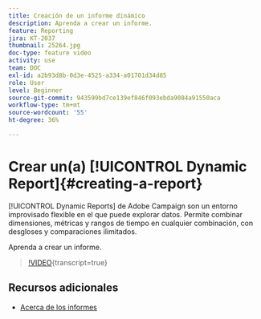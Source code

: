 ```yaml
---
title: Creación de un informe dinámico
description: Aprenda a crear un informe.
feature: Reporting
jira: KT-2037
thumbnail: 25264.jpg
doc-type: feature video
activity: use
team: DOC
exl-id: a2b93d8b-0d3e-4525-a334-a01701d34d85
role: User
level: Beginner
source-git-commit: 943599bd7ce139ef846f093ebda9084a91550aca
workflow-type: tm+mt
source-wordcount: '55'
ht-degree: 36%

---
```


# Crear un(a) [!UICONTROL Dynamic Report]{#creating-a-report}

[!UICONTROL Dynamic Reports] de Adobe Campaign son un entorno improvisado flexible en el que puede explorar datos. Permite combinar dimensiones, métricas y rangos de tiempo en cualquier combinación, con desgloses y comparaciones ilimitados.

Aprenda a crear un informe.

>[!VIDEO](https://video.tv.adobe.com/v/328360/?learn=on&captions=spa){transcript=true}

## Recursos adicionales

* [Acerca de los informes](https://experienceleague.adobe.com/docs/campaign-standard/using/reporting/about-reporting/about-dynamic-reports.html?lang=es)
